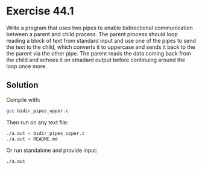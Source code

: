 # Exercise 44.1

Write a program that uses two pipes to enable bidirectional communication between a parent and child
process. The parent process should loop reading a block of text from standard input and use one of
the pipes to send the text to the child, which converts it to uppercase and sends it back to the
the parent via the other pipe. The parent reads the data coming back from the child and echoes it
on stnadard output before continuing around the loop once more.

## Solution

Compile with:

```bash
gcc bidir_pipes_upper.c
```

Then run on any text file:

```bash
./a.out < bidir_pipes_upper.c
./a.out < README.md
```

Or run standalone and provide input:

```bash
./a.out
```
